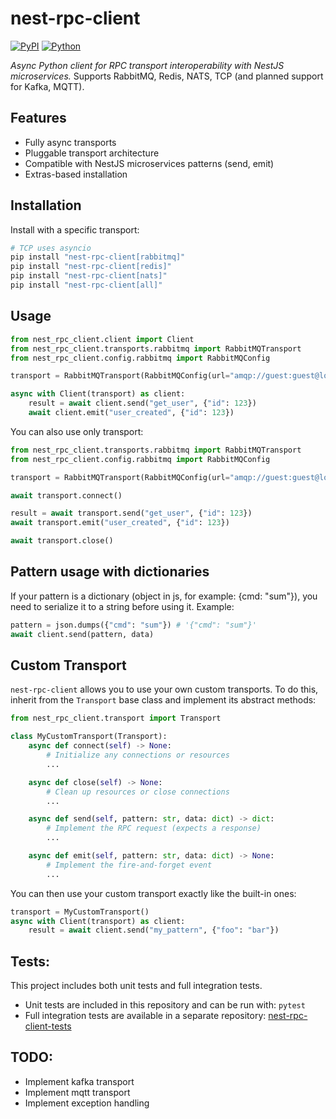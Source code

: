 # nest-rpc-client

[![PyPI](https://img.shields.io/pypi/v/nest-rpc-client?color=blue)](https://pypi.org/project/nest-rpc-client/)
[![Python](https://img.shields.io/pypi/pyversions/nest-rpc-client)](https://pypi.org/project/nest-rpc-client/)

*Async Python client for RPC transport interoperability with NestJS microservices.*
Supports RabbitMQ, Redis, NATS, TCP (and planned support for Kafka, MQTT).

## Features

- Fully async transports
- Pluggable transport architecture
- Compatible with NestJS microservices patterns (send, emit)
- Extras-based installation

## Installation

Install with a specific transport:

```bash
# TCP uses asyncio
pip install "nest-rpc-client[rabbitmq]"
pip install "nest-rpc-client[redis]"
pip install "nest-rpc-client[nats]"
pip install "nest-rpc-client[all]"
```

## Usage

```python
from nest_rpc_client.client import Client
from nest_rpc_client.transports.rabbitmq import RabbitMQTransport
from nest_rpc_client.config.rabbitmq import RabbitMQConfig

transport = RabbitMQTransport(RabbitMQConfig(url="amqp://guest:guest@localhost/", queue="rpc_queue"))

async with Client(transport) as client:
    result = await client.send("get_user", {"id": 123})
    await client.emit("user_created", {"id": 123})
```

You can also use only transport:

```python
from nest_rpc_client.transports.rabbitmq import RabbitMQTransport
from nest_rpc_client.config.rabbitmq import RabbitMQConfig

transport = RabbitMQTransport(RabbitMQConfig(url="amqp://guest:guest@localhost/", queue="rpc_queue"))

await transport.connect()

result = await transport.send("get_user", {"id": 123})
await transport.emit("user_created", {"id": 123})

await transport.close()
```


## Pattern usage with dictionaries

If your pattern is a dictionary (object in js, for example: {cmd: "sum"}), you need to serialize it to a string before using it.
Example:

```python
pattern = json.dumps({"cmd": "sum"}) # '{"cmd": "sum"}'
await client.send(pattern, data)
```


## Custom Transport

`nest-rpc-client` allows you to use your own custom transports. To do this, inherit from the `Transport` base class and implement its abstract methods:

```python
from nest_rpc_client.transport import Transport

class MyCustomTransport(Transport):
    async def connect(self) -> None:
        # Initialize any connections or resources
        ...

    async def close(self) -> None:
        # Clean up resources or close connections
        ...

    async def send(self, pattern: str, data: dict) -> dict:
        # Implement the RPC request (expects a response)
        ...

    async def emit(self, pattern: str, data: dict) -> None:
        # Implement the fire-and-forget event
        ...
```

You can then use your custom transport exactly like the built-in ones:

```python
transport = MyCustomTransport()
async with Client(transport) as client:
    result = await client.send("my_pattern", {"foo": "bar"})
```

## Tests:

This project includes both unit tests and full integration tests.

- Unit tests are included in this repository and can be run with: `pytest`
- Full integration tests are available in a separate repository: [nest-rpc-client-tests](https://github.com/urazmaxambetovserik/nest-rpc-client-tests)

## TODO:

- Implement kafka transport
- Implement mqtt transport
- Implement exception handling

